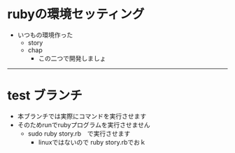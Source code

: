 # rubyの環境セッティング
* いつもの環境作った
	* story
	* chap
		* この二つで開発しましょ
-------
# test ブランチ
* 本ブランチでは実際にコマンドを実行させます
* そのためrunでrubyプログラムを実行させません
	* sudo ruby story.rb　で実行させます
		* linuxではないので ruby story.rbでおｋ